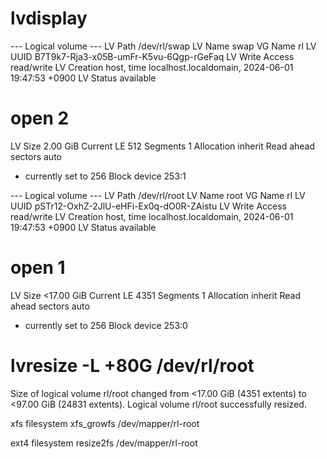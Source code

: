 

# lvdisplay
  --- Logical volume ---
  LV Path                /dev/rl/swap
  LV Name                swap
  VG Name                rl
  LV UUID                B7T9k7-Rja3-x05B-umFr-K5vu-6Qgp-rGeFaq
  LV Write Access        read/write
  LV Creation host, time localhost.localdomain, 2024-06-01 19:47:53 +0900
  LV Status              available
  # open                 2
  LV Size                2.00 GiB
  Current LE             512
  Segments               1
  Allocation             inherit
  Read ahead sectors     auto
  - currently set to     256
  Block device           253:1

  --- Logical volume ---
  LV Path                /dev/rl/root
  LV Name                root
  VG Name                rl
  LV UUID                pSTr12-OxhZ-2JlU-eHFi-Ex0q-dO0R-ZAistu
  LV Write Access        read/write
  LV Creation host, time localhost.localdomain, 2024-06-01 19:47:53 +0900
  LV Status              available
  # open                 1
  LV Size                <17.00 GiB
  Current LE             4351
  Segments               1
  Allocation             inherit
  Read ahead sectors     auto
  - currently set to     256
  Block device           253:0

# lvresize -L +80G /dev/rl/root
  Size of logical volume rl/root changed from <17.00 GiB (4351 extents) to <97.00 GiB (24831 extents).
  Logical volume rl/root successfully resized.

xfs filesystem
xfs_growfs /dev/mapper/rl-root

ext4 filesystem
resize2fs /dev/mapper/rl-root
